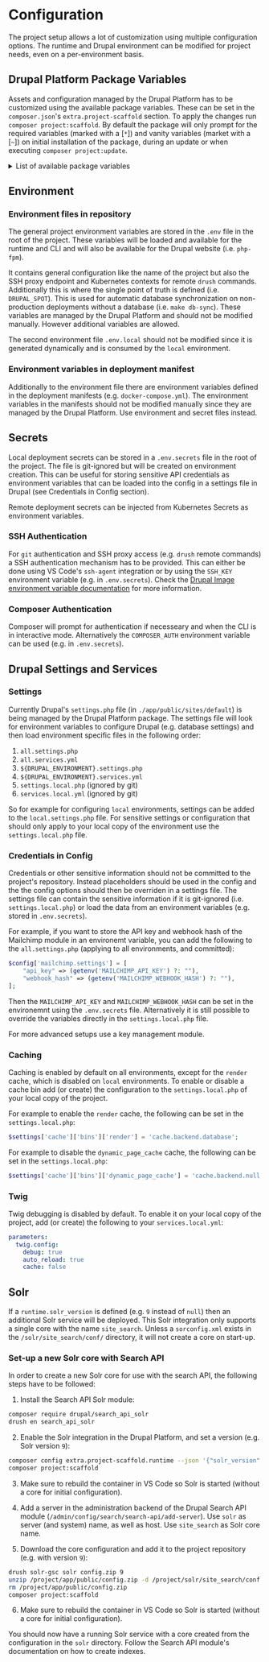# Configuration

The project setup allows a lot of customization using multiple configuration options. The runtime and Drupal environment can be modified for project needs, even on a per-environment basis.

## Drupal Platform Package Variables

Assets and configuration managed by the Drupal Platform has to be customized using the available package variables. These can be set in the `composer.json`'s `extra.project-scaffold` section. To apply the changes run `composer project:scaffold`. By default the package will only prompt for the required variables (marked with a [`*`]) and vanity variables (market with a [`~`]) on initial installation of the package, during an update or when executing `composer project:update`.

<details>
<summary>List of available package variables</summary>
<br>

* `project_name`: Optional override for default project name (i.e. `{{name}}-sw-project`)
* `name` [`*`]: Code name of the project (e.g. `iqual`)
* `title` [`~`]: Title of the project (e.g. `iqual AG`)
* `url` [`*`]: URL to the current remote live deployment (e.g. `https://www.iqual.ch`)
* `drupal_spot` [`*`]: The drupal single point of truth for asset synchronization (e.g. `prod`)
* Runtime configuration
  * `runtime.base_image`: Base docker image for the Drupal container
  * `runtime.base_image_tag`: Base docker image tag for the Drupal container
  * `runtime.db_image`: Database docker image
  * `runtime.db_image_tag`: Database docker image tag
  * `runtime.php_version` [`*`]: PHP version of the platform (e.g. `8.2`)
  * `runtime.db_version` [`*`]: Database version of the platform (e.g. `10.6`)
  * `runtime.solr_image`: Solr docker image
  * `runtime.solr_image_tag`: Solr image tag
  * `runtime.solr_version`: Solr version of the platform (e.g. `9`)
* CI/CD workflow settings
  * `workflows.update`: Enable/Add the Drupal update workflow
  * `workflows.upgrade`: Enable/Add the Drupal upgrade workflow
  * `workflows.vrt`: Enable/Add the visual regression testing workflow
* `local_domain_suffix`: The domain suffix for local development
* Development setup (`development` array)
  * `devcontainer-docker-compose`: Local dev environment with docker-compose and devcontainers
* `deployment`: Deployment integration type
* Kubernetes contexts
  * `kubernetes_contexts.dev`: Kubernetes development cluster context
  * `kubernetes_contexts.stage`: Kubernetes staging cluster context
  * `kubernetes_contexts.prod`: Kubernetes production cluster context

</details>

## Environment

### Environment files in repository

The general project environment variables are stored in the `.env` file in the root of the project. These variables will be loaded and available for the runtime and CLI and will also be available for the Drupal website (i.e. `php-fpm`).

It contains general configuration like the name of the project but also the SSH proxy endpoint and Kubernetes contexts for remote `drush` commands. Additionally this is where the single point of truth is defined (i.e. `DRUPAL_SPOT`). This is used for automatic database synchronization on non-production deployments without a database (i.e. `make db-sync`). These variables are managed by the Drupal Platform and should not be modified manually. However additional variables are allowed.

The second environment file `.env.local` should not be modified since it is generated dynamically and is consumed by the `local` environment.

### Environment variables in deployment manifest

Additionally to the environment file there are environment variables defined in the deployment manifests (e.g. `docker-compose.yml`). The environment variables in the manifests should not be modified manually since they are managed by the Drupal Platform. Use environment and secret files instead.

## Secrets

Local deployment secrets can be stored in a `.env.secrets` file in the root of the project. The file is git-ignored but will be created on environment creation. This can be useful for storing sensitive API credentials as environment variables that can be loaded into the config in a settings file in Drupal (see Credentials in Config section).

Remote deployment secrets can be injected from Kubernetes Secrets as environment variables.

### SSH Authentication

For `git` authentication and SSH proxy access (e.g. `drush` remote commands) a SSH authentication mechanism has to be provided. This can either be done using VS Code's `ssh-agent` integration or by using the `SSH_KEY` environment variable (e.g. in `.env.secrets`). Check the [Drupal Image environment variable documentation](https://github.com/iqual-ch/dc-drupal/blob/main/docs/environment-variables.md) for more information.

### Composer Authentication

Composer will prompt for authentication if necesseary and when the CLI is in interactive mode. Alternatively the `COMPOSER_AUTH` environment variable can be used (e.g. in `.env.secrets`).

## Drupal Settings and Services

### Settings

Currently Drupal's `settings.php` file (in `./app/public/sites/default`) is being managed by the Drupal Platform package. The settings file will
look for environment variables to configure Drupal (e.g. database settings) and then load environment specific files in the following order:

1. `all.settings.php`
2. `all.services.yml`
3. `${DRUPAL_ENVIRONMENT}.settings.php`
4. `${DRUPAL_ENVIRONMENT}.services.yml`
5. `settings.local.php` (ignored by git)
6. `services.local.yml` (ignored by git)

So for example for configuring `local` environments, settings can be added to the `local.settings.php` file. For sensitive settings or configuration that should only apply to your local copy of the environment use the `settings.local.php` file.

### Credentials in Config

Credentials or other sensitive information should not be committed to the project's repository. Instead placeholders should be used in the config and the the config options should then be overriden in a settings file. The settings file can contain the sensitive information if it is git-ignored (i.e. `settings.local.php`) or load the data from an environment variables (e.g. stored in `.env.secrets`).

For example, if you want to store the API key and webhook hash of the Mailchimp module in an environemt variable, you can add the following to the `all.settings.php` (applying to all environments, and committed):

```php
$config['mailchimp.settings'] = [
    "api_key" => (getenv('MAILCHIMP_API_KEY') ?: ""),
    "webhook_hash" => (getenv('MAILCHIMP_WEBHOOK_HASH') ?: ""),
];
```

Then the `MAILCHIMP_API_KEY` and `MAILCHIMP_WEBHOOK_HASH` can be set in the environemnt using the `.env.secrets` file. Alternatively it is still possible to override the variables directly in the `settings.local.php` file.

For more advanced setups use a key management module.

### Caching

Caching is enabled by default on all environments, except for the `render` cache, which is disabled on `local` environments. To enable or disable a cache bin add (or create) the configuration to the `settings.local.php` of your local copy of the project.

For example to enable the `render` cache, the following can be set in the  `settings.local.php`:

```php
$settings['cache']['bins']['render'] = 'cache.backend.database';
```

For example to disable the `dynamic_page_cache` cache, the following can be set in the  `settings.local.php`:

```php
$settings['cache']['bins']['dynamic_page_cache'] = 'cache.backend.null';
```

### Twig

Twig debugging is disabled by default. To enable it on your local copy of the project, add (or create) the following to your `services.local.yml`:

```yml
parameters:
  twig.config:
    debug: true
    auto_reload: true
    cache: false
```

## Solr

If a `runtime.solr_version` is defined (e.g. `9` instead of `null`) then an additional Solr service will be deployed. This Solr integration only supports a single core with the name `site_search`. Unless a `sorconfig.xml` exists in the `/solr/site_search/conf/` directory, it will not create a core on start-up.

### Set-up a new Solr core with Search API

In order to create a new Solr core for use with the search API, the following steps have to be followed:

1. Install the Search API Solr module:

```bash
composer require drupal/search_api_solr
drush en search_api_solr
```

2. Enable the Solr integration in the Drupal Platform, and set a version (e.g. Solr version `9`):

```bash
composer config extra.project-scaffold.runtime --json '{"solr_version": "9"}' --merge
composer project:scaffold
```

3. Make sure to rebuild the container in VS Code so Solr is started (without a core for initial configuration).

4. Add a server in the administration backend of the Drupal Search API module (`/admin/config/search/search-api/add-server`). Use `solr` as server (and system) name, as well as host. Use `site_search` as Solr core name.

5. Download the core configuration and add it to the project repository (e.g. with version `9`):

```bash
drush solr-gsc solr config.zip 9
unzip /project/app/public/config.zip -d /project/solr/site_search/conf
rm /project/app/public/config.zip
composer project:scaffold
```

6. Make sure to rebuild the container in VS Code so Solr is started (without a core for initial configuration).

You should now have a running Solr service with a core created from the configuration in the `solr` directory. Follow the Search API module's documentation on how to create indexes.